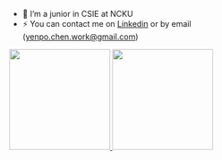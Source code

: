 - 🔭  I’m a junior in CSIE at NCKU
- ⚡  You can contact me on [Linkedin](https://www.linkedin.com/in/yenpochen/) or by email (yenpo.chen.work@gmail.com)

<a href="https://github.com/YEN-PO-CHEN">
  <img height="180em" src="https://github-readme-stats.vercel.app/api?username=YEN-PO-CHEN&show_icons=true&theme=tokyonight")/>
  <img height="180em" src="https://github-readme-stats.vercel.app/api/top-langs/?username=YEN-PO-CHEN&layout=compact&theme=tokyonight"/>
</a>



<!--
**NeroCube/nerocube** is a ✨ _special_ ✨ repository because its `README.md` (this file) appears on your GitHub profile.
Here are some ideas to get you started:
- 🔭 I’m currently working on ...
- 🌱 I’m currently learning ...
- 👯 I’m looking to collaborate on ...
- 🤔 I’m looking for help with ...
- 💬 Ask me about ...
- 📫 How to reach me: ...
- 😄 Pronouns: ...
- ⚡ Fun fact: ...
-->


<!--
**YEN-PO-CHEN/YEN-PO-CHEN** is a ✨ _special_ ✨ repository because its `README.md` (this file) appears on your GitHub profile.

Here are some ideas to get you started:

- 🔭 I’m currently working on ...
- 🌱 I’m currently learning ...
- 👯 I’m looking to collaborate on ...
- 🤔 I’m looking for help with ...
- 💬 Ask me about ...
- 📫 How to reach me: ...
- 😄 Pronouns: ...
- ⚡ Fun fact: ...
-->
